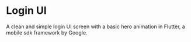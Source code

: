 # Login UI

A clean and simple login UI screen with a basic hero animation in Flutter, a mobile sdk framework by Google.

